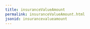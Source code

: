 ```yaml
---
title: insuranceValueAmount
permalink: insuranceValueAmount.html
jsonid: insurancevalueamount
---
```

